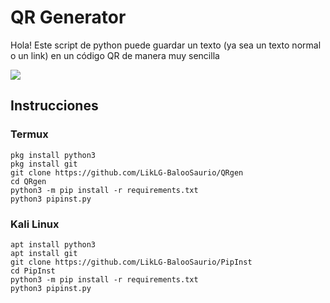 # QR Generator 
Hola! Este script de python puede guardar un texto (ya sea un texto normal o un link) en un código QR de manera muy sencilla 

![]("images/banner.png")

## Instrucciones 


### Termux
    pkg install python3
    pkg install git
    git clone https://github.com/LikLG-BalooSaurio/QRgen
    cd QRgen
    python3 -m pip install -r requirements.txt
    python3 pipinst.py


### Kali Linux

    apt install python3
    apt install git
    git clone https://github.com/LikLG-BalooSaurio/PipInst
    cd PipInst
    python3 -m pip install -r requirements.txt
    python3 pipinst.py
